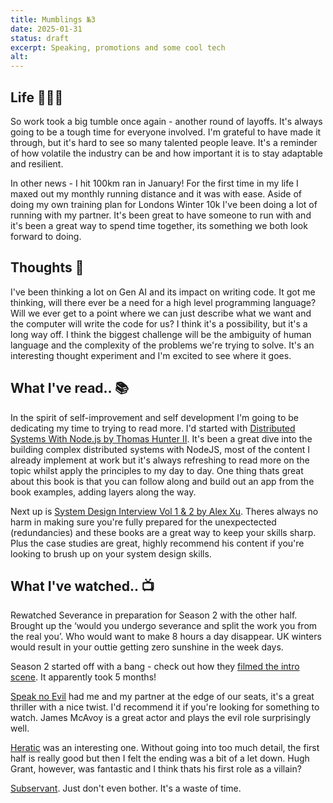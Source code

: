 ```yaml
---
title: Mumblings №3
date: 2025-01-31
status: draft
excerpt: Speaking, promotions and some cool tech
alt:
---
```


## Life 👨🏻‍🦰

So work took a big tumble once again - another round of layoffs. It's always going to be a tough time for everyone involved. I'm grateful to have made it through, but it's hard to see so many talented people leave. It's a reminder of how volatile the industry can be and how important it is to stay adaptable and resilient.

In other news - I hit 100km ran in January! For the first time in my life I maxed out my monthly running distance and it was with ease. Aside of doing my own training plan for Londons Winter 10k I've been doing a lot of running with my partner. It's been great to have someone to run with and it's been a great way to spend time together, its something we both look forward to doing.

## Thoughts 🧠

I've been thinking a lot on Gen AI and its impact on writing code. It got me thinking, will there ever be a need for a high level programming language? Will we ever get to a point where we can just describe what we want and the computer will write the code for us? I think it's a possibility, but it's a long way off. I think the biggest challenge will be the ambiguity of human language and the complexity of the problems we're trying to solve. It's an interesting thought experiment and I'm excited to see where it goes.

## What I've read.. 📚

In the spirit of self-improvement and self development I'm going to be dedicating my time to trying to read more. I'd started with [Distributed Systems With Node.js by Thomas Hunter II](https://www.oreilly.com/library/view/distributed-systems-with/9781492077282/). It's been a great dive into the building complex distributed systems with NodeJS, most of the content I already implement at work but it's always refreshing to read more on the topic whilst apply the principles to my day to day. One thing thats great about this book is that you can follow along and build out an app from the book examples, adding layers along the way.

Next up is [System Design Interview Vol 1 & 2 by Alex Xu](https://blog.bytebytego.com/p/system-design-interview-books-volume). Theres always no harm in making sure you're fully prepared for the unexpectected (redundancies) and these books are a great way to keep your skills sharp. Plus the case studies are great, highly recommend his content if you're looking to brush up on your system design skills.

## What I've watched.. 📺

Rewatched Severance in preparation for Season 2 with the other half. Brought up the ‘would you undergo severance and split the work you from the real you’. Who would want to make 8 hours a day disappear. UK winters would result in your outtie getting zero sunshine in the week days.

Season 2 started off with a bang - check out how they [filmed the intro scene](https://www.youtube.com/watch?v=VOeFQ2ghR3U). It apparently took 5 months!

[Speak no Evil](https://www.imdb.com/title/tt27534307/) had me and my partner at the edge of our seats, it's a great thriller with a nice twist. I'd recommend it if you're looking for something to watch. James McAvoy is a great actor and plays the evil role surprisingly well.

[Heratic](https://www.imdb.com/title/tt28015403/) was an interesting one. Without going into too much detail, the first half is really good but then I felt the ending was a bit of a let down. Hugh Grant, however, was fantastic and I think thats his first role as a villain?

[Subservant](https://www.imdb.com/title/tt24871974/). Just don't even bother. It's a waste of time.